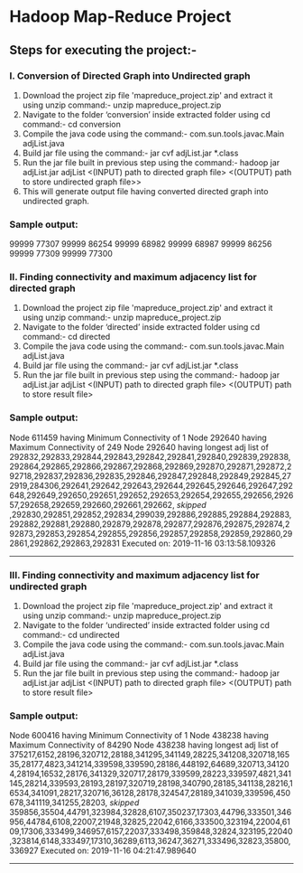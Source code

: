# Hadoop Map-Reduce Project

## Steps for executing the project:-

### I. Conversion of Directed Graph into Undirected graph

1. Download the project zip file 'mapreduce_project.zip' and extract it using unzip command:- unzip mapreduce_project.zip
2. Navigate to the folder ‘conversion’ inside extracted folder using cd command:- cd conversion
3. Compile the java code using the command:- com.sun.tools.javac.Main adjList.java
4. Build jar file using the command:- jar cvf adjList.jar *.class
5. Run the jar file built in previous step using the command:- hadoop jar adjList.jar adjList <(INPUT) path to directed graph file> <(OUTPUT) path to store undirected graph file>>
6. This will generate output file having converted directed graph into undirected graph.

### Sample output:

99999	77307
99999	86254
99999	68982
99999	68987
99999	86256
99999	77309
99999	77300


### II. Finding connectivity and maximum adjacency list for directed graph
1. Download the project zip file 'mapreduce_project.zip' and extract it using unzip command:- unzip mapreduce_project.zip
2. Navigate to the folder ‘directed’ inside extracted folder using cd command:- cd directed
3. Compile the java code using the command:- com.sun.tools.javac.Main adjList.java
4. Build jar file using the command:- jar cvf adjList.jar *.class
5. Run the jar file built in previous step using the command:- hadoop jar adjList.jar adjList <(INPUT) path to directed graph file> <(OUTPUT) path to store result file> 

### Sample output:
Node 611459 having Minimum Connectivity of 1
Node 292640 having Maximum Connectivity of 249
Node 292640 having longest adj list of 292832,292833,292844,292843,292842,292841,292840,292839,292838,292864,292865,292866,292867,292868,292869,292870,292871,292872,292718,292837,292836,292835,292846,292847,292848,292849,292845,272919,284306,292641,292642,292643,292644,292645,292646,292647,292648,292649,292650,292651,292652,292653,292654,292655,292656,292657,292658,292659,292660,292661,292662,
*skipped* 
,292830,292851,292852,292834,299039,292886,292885,292884,292883,292882,292881,292880,292879,292878,292877,292876,292875,292874,292873,292853,292854,292855,292856,292857,292858,292859,292860,292861,292862,292863,292831
Executed on: 2019-11-16 03:13:58.109326
*********************************************************


### III. Finding connectivity and maximum adjacency list for undirected graph
1. Download the project zip file 'mapreduce_project.zip' and extract it using unzip command:- unzip mapreduce_project.zip
2. Navigate to the folder ‘undirected’ inside extracted folder using cd command:- cd undirected
3. Compile the java code using the command:- com.sun.tools.javac.Main adjList.java
4. Build jar file using the command:- jar cvf adjList.jar *.class
5. Run the jar file built in previous step using the command:- hadoop jar adjList.jar adjList <(INPUT) path to directed graph file> <(OUTPUT) path to store result file> 

### Sample output:
Node 600416 having Minimum Connectivity of 1
Node 438238 having Maximum Connectivity of 84290
Node 438238 having longest adj list of 375217,6152,28196,320712,28188,341295,341149,28225,341208,320718,16535,28177,4823,341214,339598,339590,28186,448192,64689,320713,341204,28194,16532,28176,341329,320717,28179,339599,28223,339597,4821,341145,28214,339593,28193,28197,320719,28198,340790,28185,341138,28216,16534,341091,28217,320716,36128,28178,324547,28189,341039,339596,450678,341119,341255,28203,
*skipped*
359856,35504,44791,323984,32828,6107,350237,17303,44796,333501,346956,44784,6108,22007,21948,32825,22042,6166,333500,323194,22004,6109,17306,333499,346957,6157,22037,333498,359848,32824,323195,22040,323814,6148,333497,17310,36289,6113,36247,36271,333496,32823,35800,336927
Executed on: 2019-11-16 04:21:47.989640
*********************************************************
